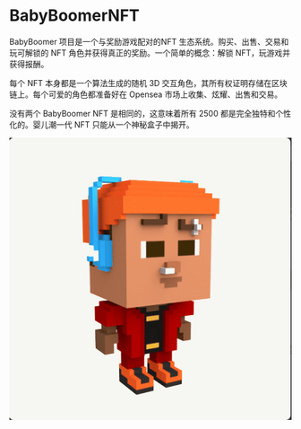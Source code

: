 # BabyBoomerNFT

BabyBoomer 项目是一个与奖励游戏配对的NFT 生态系统。购买、出售、交易和玩可解锁的 NFT 角色并获得真正的奖励。一个简单的概念：解锁 NFT，玩游戏并获得报酬。

每个 NFT 本身都是一个算法生成的随机 3D 交互角色，其所有权证明存储在区块链上。每个可爱的角色都准备好在 Opensea 市场上收集、炫耀、出售和交易。

没有两个 BabyBoomer NFT 是相同的，这意味着所有 2500 都是完全独特和个性化的。婴儿潮一代 NFT 只能从一个神秘盒子中揭开。

![nft](微信截图_20220901221141.png)
